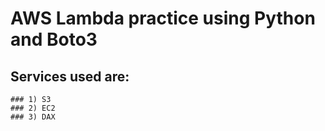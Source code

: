 # AWS Lambda practice using Python and Boto3
## Services used are:
```
### 1) S3
### 2) EC2
### 3) DAX
```